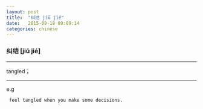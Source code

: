 ```yaml
---
layout: post
title:  "纠结 jiū jié"
date:   2015-09-18 09:09:14
categories: chinese
---
```

### 纠结 [jiū jié]
-----------

  tangled；

-----------


e.g

     feel tangled when you make some decisions.









